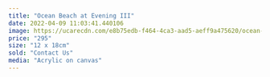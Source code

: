 ```yaml
---
title: "Ocean Beach at Evening III"
date: 2022-04-09 11:03:41.440106
image: https://ucarecdn.com/e8b75edb-f464-4ca3-aad5-aeff9a475620/ocean-beach-at-evening-iii.jpg
price: "295"
size: "12 x 18cm"
sold: "Contact Us"
media: "Acrylic on canvas"
---
```


